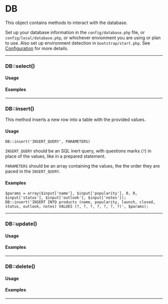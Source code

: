 # DB

This object contains methods to interact with the database.

Set up your database information in the `config/database.php` file, or `config/local/database.php`, or whichever envionment you are using or plan to use. Also set up environment detection in `bootstrap/start.php`. See [Configuration](/doc/configuration.php) for more details.

___

### DB::select()

#### Usage



#### Examples

___


### DB::insert()

This method inserts a new row into a table with the provided values.

#### Usage

	DB::insert('INSERT_QUERY', PARAMETERS)

`INSERT_QUERY` should be an SQL inert query, with questions marks (`?`) in place of the values, like in a prepared statement.

`PARAMETERS` should be an array containing the values, the the order they are paced in the `INSERT_QUERY`.

#### Examples

	$params = array($input['name'], $input['popularity'], 0, 0, $input['status'], $input['outlook'], $input['notes']);
	DB::insert('INSERT INTO products (name, popularity, launch, closed, status, outlook, notes) VALUES (?, ?, ?, ?, ?, ?, ?)', $params);

___


### DB::update()

#### Usage



#### Examples


___


### DB::delete()

#### Usage



#### Examples


___